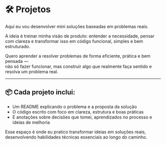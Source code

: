 # 🛠️ Projetos

Aqui eu vou desenvolver mini soluções baseadas em problemas reais.

A ideia é treinar minha visão de produto: entender a necessidade, pensar com clareza e transformar isso em código funcional, simples e bem estruturado.

Quero aprender a resolver problemas de forma eficiente, prática e bem pensada —  
não só fazer funcionar, mas construir algo que realmente faça sentido e resolva um problema real.

---

## 📦 Cada projeto inclui:

- Um README explicando o problema e a proposta da solução  
- O código escrito com foco em clareza, estrutura e boas práticas  
- E anotações sobre decisões que tomei, aprendizados no processo e ideias de melhoria

Esse espaço é onde eu pratico transformar ideias em soluções reais, desenvolvendo habilidades técnicas essenciais ao longo do caminho. 
